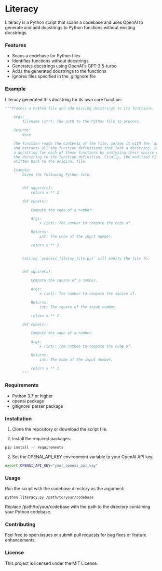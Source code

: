 Literacy
===
Literacy is a Python script that scans a codebase and uses OpenAI to generate and add docstrings to Python functions without existing docstrings.

### Features
* Scans a codebase for Python files
* Identifies functions without docstrings
* Generates docstrings using OpenAI's GPT-3.5-turbo
* Adds the generated docstrings to the functions
* Ignores files specified in the .gitignore file

### Example
Literacy generated this docstring for its own core function:
```python
"""Process a Python file and add missing docstrings to its functions.

    Args:
        filename (str): The path to the Python file to process.

    Returns:
        None

    The function reads the contents of the file, parses it with the `ast` module,
    and extracts all the function definitions that lack a docstring. It then generates
    a docstring for each of these functions by analyzing their source code, and adds
    the docstring to the function definition. Finally, the modified file content is
    written back to the original file.

    Example:
        Given the following Python file:

        
        def square(x):
            return x ** 2

        def cube(x):

            Compute the cube of a number.

            Args:
                x (int): The number to compute the cube of.

            Returns:
                int: The cube of the input number.

            return x ** 3
        

        Calling `process_file(my_file.py)` will modify the file to:

        
        def square(x):

            Compute the square of a number.

            Args:
                x (int): The number to compute the square of.

            Returns:
                int: The square of the input number.

            return x ** 2

        def cube(x):

            Compute the cube of a number.

            Args:
                x (int): The number to compute the cube of.

            Returns:
                int: The cube of the input number.

            return x ** 3
        """
```
### Requirements
* Python 3.7 or higher
* openai package
* gitignore_parser package

### Installation
1. Clone the repository or download the script file.

2. Install the required packages:
```bash
pip install -r requirements
```
2. Set the OPENAI_API_KEY environment variable to your OpenAI API key.
```bash
export OPENAI_API_KEY="your_openai_api_key"
```
### Usage
Run the script with the codebase directory as the argument:

```bash
python literacy.py /path/to/your/codebase
```

Replace /path/to/your/codebase with the path to the directory containing your Python codebase.

### Contributing
Feel free to open issues or submit pull requests for bug fixes or feature enhancements.

### License
This project is licensed under the MIT License.